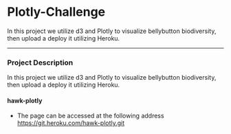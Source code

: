 # Plotly-Challenge
In this project we utilize d3 and Plotly to visualize bellybutton biodiversity, then upload a deploy it utilizing Heroku.

***
               
### Project Description

In this project we utilize d3 and Plotly to visualize bellybutton biodiversity, then upload a deploy it utilizing Heroku.

#### hawk-plotly   
- The page can be accessed at the following address <https://git.heroku.com/hawk-plotly.git>

